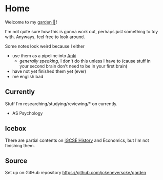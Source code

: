 # Home

Welcome to my [garden 🌱](https://maggieappleton.com/garden-history)!

I'm not quite sure how this is gonna work out, perhaps just something to toy with. Anyways, feel free to look around.

Some notes look weird because I either

- use them as a pipeline into [Anki](https://apps.ankiweb.net/)
    - *generally speaking*, I don't do this unless I have to (cause stuff in your second brain don't need to be in your first brain)
- have not yet finished them yet (ever)
- me english bad

## Currently

Stuff I'm researching/studying/reviewing/\* on currently.

- AS Psychology

## Icebox

There are partial contents on [IGCSE History](History) and Economics, but I'm not finishing them.

## Source

Set up on GitHub repository <https://github.com/jokeneversoke/garden>
